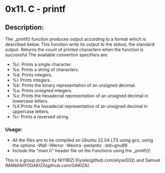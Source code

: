 # 0x11. C - printf

## Description:

The _printf() function produces output according to a format which is described below. This function write its output to the stdout, the standard output. Returns the count of printed characters when the function is successful The available convertion specifiers are:

* %c: Prints a single character.
* %s: Prints a string of characters.
* %d: Prints integers.
* %i: Prints integers.
* %b: Prints the binary representation of an unsigned decimal.
* %u: Prints unsigned integers.
* %x: Prints the hexadecial representation of an unsigned decimal in lowercase letters.
* %X:Prints the hexadecial representation of an unsigned decimal in uppercase letters.
* %r: Prints a reversed string.

### Usage:

* All the files are to be compiled on Ubuntu 22.04 LTS using gcc, using the options -Wall -Werror -Wextra -pedantic -std=gnu89
* Include the "main.h" header file on the Functions using the _printf()!.


This is a group project by NIYIBIZI Elysée(github.com/elyse502) and Samuel IMANANIYOGAKIZA(github.com/GAKIZA).

